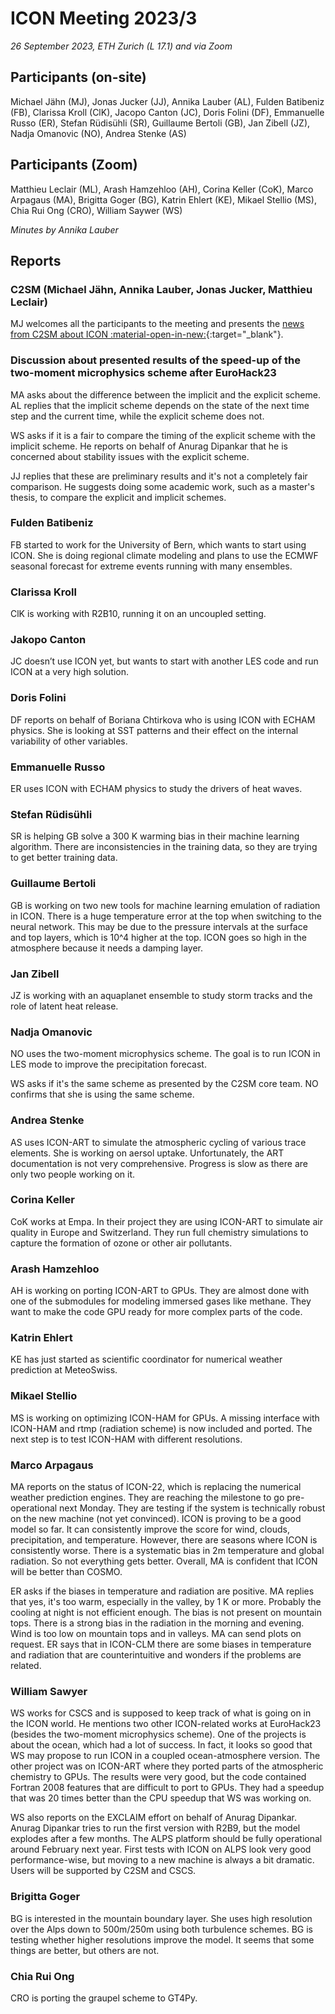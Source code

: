 
# ICON Meeting 2023/3

*26 September 2023, ETH Zurich (L 17.1) and via Zoom*

## Participants (on-site)
Michael Jähn (MJ), Jonas Jucker (JJ),  Annika Lauber (AL), Fulden Batibeniz (FB), Clarissa Kroll (ClK), Jacopo Canton (JC), Doris Folini (DF), Emmanuelle Russo (ER), Stefan Rüdisühli (SR), Guillaume Bertoli (GB), Jan Zibell (JZ), Nadja Omanovic (NO), Andrea Stenke (AS)


## Participants (Zoom)
Matthieu Leclair (ML), Arash Hamzehloo (AH), Corina Keller (CoK), Marco Arpagaus (MA), Brigitta Goger (BG), Katrin Ehlert (KE), Mikael Stellio (MS), Chia Rui Ong (CRO), William Saywer (WS)

_Minutes by Annika Lauber_

## Reports

### C2SM (Michael Jähn, Annika Lauber, Jonas Jucker, Matthieu Leclair)

MJ welcomes all the participants to the meeting and presents the [news from C2SM about ICON :material-open-in-new:](https://polybox.ethz.ch/index.php/s/riXuXSFnD8XA8FO){:target="_blank"}.

### Discussion about presented results of the speed-up of the two-moment microphysics scheme after EuroHack23

MA asks about the difference between the implicit and the explicit scheme.
AL replies that the implicit scheme depends on the state of the next time step and the current time, while the explicit scheme does not. 

WS asks if it is a fair to compare the timing of the explicit scheme with the implicit scheme. He reports on behalf of Anurag Dipankar that he is concerned about stability issues with the explicit scheme.

JJ replies that these are preliminary results and it's not a completely fair comparison. He suggests doing some academic work, such as a master's thesis, to compare the explicit and implicit schemes.

### Fulden Batibeniz
FB started to work for the University of Bern, which wants to start using ICON. She is doing regional climate modeling and plans to use the ECMWF seasonal forecast for extreme events running with many ensembles.

### Clarissa Kroll
ClK is working with R2B10, running it on an uncoupled setting.

### Jakopo Canton
JC doesn’t use ICON yet, but wants to start with another LES code and run ICON at a very high solution.

### Doris Folini
DF reports on behalf of Boriana Chtirkova who is using ICON with ECHAM physics. She is looking at SST patterns and their effect on the internal variability of other variables.

### Emmanuelle Russo
ER uses ICON with ECHAM physics to study the drivers of heat waves.

### Stefan Rüdisühli
SR is helping GB solve a 300 K warming bias in their machine learning algorithm. There are inconsistencies in the training data, so they are trying to get better training data.

### Guillaume Bertoli
GB is working on two new tools for machine learning emulation of radiation in ICON. There is a huge temperature error at the top when switching to the neural network. This may be due to the pressure intervals at the surface and top layers, which is 10^4 higher at the top. ICON goes so high in the atmosphere because it needs a damping layer.

### Jan Zibell
JZ is working with an aquaplanet ensemble to study storm tracks and the role of latent heat release.

### Nadja Omanovic
NO uses the two-moment microphysics scheme. The goal is to run ICON in LES mode to improve the precipitation forecast.

WS asks if it's the same scheme as presented by the C2SM core team.
NO confirms that she is using the same scheme.

### Andrea Stenke
AS uses ICON-ART to simulate the atmospheric cycling of various trace elements. She is working on aersol uptake. Unfortunately, the ART documentation is not very comprehensive. Progress is slow as there are only two people working on it.

### Corina Keller
CoK works at Empa. In their project they are using ICON-ART to simulate air quality in Europe and Switzerland. They run full chemistry simulations to capture the formation of ozone or other air pollutants.

### Arash Hamzehloo
AH is working on porting ICON-ART to GPUs. They are almost done with one of the submodules for modeling immersed gases like methane. They want to make the code GPU ready for more complex parts of the code.

### Katrin Ehlert
KE has just started as scientific coordinator for numerical weather prediction at MeteoSwiss.

### Mikael Stellio
MS is working on optimizing ICON-HAM for GPUs. A missing interface with ICON-HAM and rtmp (radiation scheme) is now included and ported. The next step is to test ICON-HAM with different resolutions.

### Marco Arpagaus
MA reports on the status of ICON-22, which is replacing the numerical weather prediction engines. They are reaching the milestone to go pre-operational next Monday. They are testing if the system is technically robust on the new machine (not yet convinced). ICON is proving to be a good model so far. It can consistently improve the score for wind, clouds, precipitation, and temperature. However, there are seasons where ICON is consistently worse. There is a systematic bias in 2m temperature and global radiation. So not everything gets better. Overall, MA is confident that ICON will be better than COSMO.

ER asks if the biases in temperature and radiation are positive.
MA replies that yes, it's too warm, especially in the valley, by 1 K or more. Probably the cooling at night is not efficient enough. The bias is not present on mountain tops. There is a strong bias in the radiation in the morning and evening. Wind is too low on mountain tops and in valleys. MA can send plots on request.
ER says that in ICON-CLM there are some biases in temperature and radiation that are counterintuitive and wonders if the problems are related.

### William Sawyer
WS works for CSCS and is supposed to keep track of what is going on in the ICON world. He mentions two other ICON-related works at EuroHack23 (besides the two-moment microphysics scheme). One of the projects is about the ocean, which had a lot of success. In fact, it looks so good that WS may propose to run ICON in a coupled ocean-atmosphere version. The other project was on ICON-ART where they ported parts of the atmospheric chemistry to GPUs. The results were very good, but the code contained Fortran 2008 features that are difficult to port to GPUs. They had a speedup that was 20 times better than the CPU speedup that WS was working on.

WS also reports on the EXCLAIM effort on behalf of Anurag Dipankar. Anurag Dipankar tries to run the first version with R2B9, but the model explodes after a few months.
The ALPS platform should be fully operational around February next year. First tests with ICON on ALPS look very good performance-wise, but moving to a new machine is always a bit dramatic. Users will be supported by C2SM and CSCS.

### Brigitta Goger
BG is interested in the mountain boundary layer. She uses high resolution over the Alps down to 500m/250m using both turbulence schemes. BG is testing whether higher resolutions improve the model. It seems that some things are better, but others are not.

### Chia Rui Ong
CRO is porting the graupel scheme to GT4Py.

